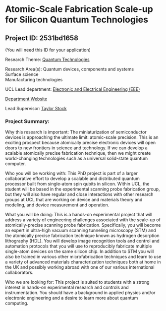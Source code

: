 # Atomic-Scale Fabrication Scale-up for Silicon Quantum Technologies

## Project ID: **2531bd1658**
(You will need this ID for your application)

Research Theme: [Quantum Technologies](../themes/quantum-technologies.md)

Research Area(s):
Quantum devices, components and systems<br />Surface science<br />Manufacturing technologies

UCL Lead department: [Electronic and Electrical Engineering (EEE)](../departments/electronic-and-electrical-engineering.md)

[Department Website](https://www.ucl.ac.uk/electronic-electrical-engineering)

Lead Supervisor: [Taylor Stock](https://profiles.ucl.ac.uk/54734)

### Project Summary:

Why this research is important: The miniaturization of semiconductor devices is approaching the ultimate limit: atomic-scale precision. This is an exciting prospect because atomically precise electronic devices will open doors to new frontiers in science and technology. If we can develop a scalable atomically precise fabrication technique, then we might create world-changing technologies such as a universal solid-state quantum computer. 

Who you will be working with: This PhD project is part of a larger collaborative effort to develop a scalable and distributed quantum processor built from single-atom spin qubits in silicon. Within UCL, the student will be based in the experimental scanning probe fabrication group, but they will also have regular and close interactions with other research groups at UCL that are working on device and materials theory and modeling, and device measurement and operation. 

What you will be doing: This is a hands-on experimental project that will address a variety of engineering challenges associated with the scale-up of atomically-precise scanning probe fabrication. Specifically, you will become an expert in ultra-high vacuum scanning tunneling microscopy (STM) and the atomically precise fabrication technique known as hydrogen desorption lithography (HDL). You will develop image recognition tools and control and automation protocols that you will use to reproducibly fabricate multiple single-atom devices on the same silicon chip. In addition to STM you will also be trained in various other microfabrication techniques and learn to use a variety of advanced materials characterization techniques both at home in the UK and possibly working abroad with one of our various international collaborators.

Who we are looking for: This project is suited to students with a strong interest in hands-on experimental research and controls and instrumentation. You should have a background in applied physics and/or electronic engineering and a desire to learn more about quantum computing.
